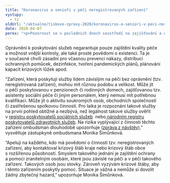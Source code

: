 ```yaml
---
title: "Koronavirus a senioři v péči neregistrovaných zařízení"
vystupy:
  - tz
oldUrl: "/aktualne/tiskove-zpravy-2020/koronavirus-a-seniori-v-peci-neregistrovanych-zarizeni/"
date: 2020-04-07
perex: "<p>Pozornost se v posledních dnech soustředí na zajišťování a distribuci ochranných pomůcek a jiných prostředků do zařízení sociálních služeb či následné péče, která poskytují péči seniorům. Na tato zařízení míří také opatření, která vydal ministr zdravotnictví, jejichž cílem je zabránění nákazy a šíření nemoci COVID-19. Péči o seniory však zajišťují také zařízení či poskytovatelé, kteří ke své činnosti nemají potřebná oprávnění. Tato zařízení se mohou nacházet mimo distribuční systém ochranných prostředků. Nikdo v tuto chvíli neví, zda jsou v nich senioři před nákazou chráněni nebo kolik z nich je případně nakažených.</p>"
---
```


<!-- imported from the old website -->

<p>Oprávnění k poskytování služeb negarantuje pouze zajištění kvality péče a možnost vnější kontroly, ale také prosté povědomí o existenci. Ta je v současné chvíli zásadní pro včasnou prevenci nákazy, distribuci ochranných pomůcek, dezinfekce, tvoření pandemických plánů, plánování kapacit krizových lůžek apod.</p><p>“Zařízení, která poskytují služby lidem závislým na péči bez oprávnění (tzv. neregistrovaná zařízení), mohou mít různou podobu a velikost. Může jít o péči poskytovanou v penzionech či rodinných domech, zajišťovanou tzv. asistenty sociální péče či jiným personálem, který nemusí mít potřebnou kvalifikaci. Může jít o aktivitu soukromých osob, obchodních společností či zastřešenou spolkovou činností. Pro laika je rozpoznání takové služby na první pohled obtížné a nezbývá, než legálnost takové služby ověřit v <a title="Otevření do nového okna" href="http://iregistr.mpsv.cz/" target="_blank">registru poskytovatelů sociálních služeb</a>  nebo<a href="https://nrpzs.uzis.cz/" target="_blank"> národním registru poskytovatelů zdravotních služeb</a>. Na rizika vyplývající z činnosti těchto zařízení ombudsman dlouhodobě upozorňuje (<a href="/uploads-importochrana_osob/ZARIZENI/Socialni_sluzby/SZ-Neregistrovana_web.pdf" target="_blank">zpráva z návštěv</a>),” vysvětluje zástupkyně ombudsmana Monika Šimůnková. </p><p>“Apeluji na každého, kdo má povědomí o činnosti tzv. neregistrovaných zařízení, aby kontaktoval krizový štáb kraje nebo krizový štáb obce s rozšířenou působností. Smyslem takového jednání je zajištění ochrany a pomoci zranitelným osobám, které jsou závislé na péči a v péči takového zařízení. Takových osob jsou stovky. Zároveň vyzývám krizové štáby, aby i těmto zařízením poskytly pomoc. Situace je vážná a nemůže si dovolit žádný zbytečný hazard,” upozorňuje Monika Šimůnková.</p>
